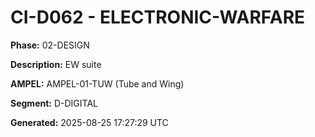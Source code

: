 # CI-D062 - ELECTRONIC-WARFARE

**Phase:** 02-DESIGN

**Description:** EW suite

**AMPEL:** AMPEL-01-TUW (Tube and Wing)

**Segment:** D-DIGITAL

**Generated:** 2025-08-25 17:27:29 UTC
